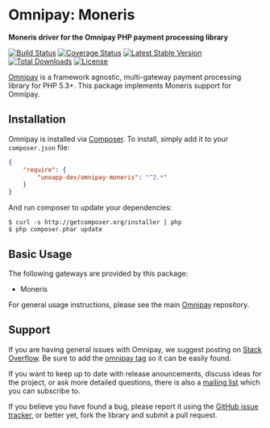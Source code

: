 # Omnipay: Moneris

**Moneris driver for the Omnipay PHP payment processing library**

[![Build Status](https://travis-ci.org/unoapp-dev/omnipay-moneris.svg?branch=master)](https://travis-ci.org/unoapp-dev/omnipay-moneris)
[![Coverage Status](https://coveralls.io/repos/github/unoapp-dev/omnipay-moneris/badge.svg?branch=master)](https://coveralls.io/github/unoapp-dev/omnipay-moneris?branch=master)
[![Latest Stable Version](https://poser.pugx.org/unoapp-dev/omnipay-moneris/v/stable)](https://packagist.org/packages/unoapp-dev/omnipay-moneris)
[![Total Downloads](https://poser.pugx.org/unoapp-dev/omnipay-moneris/downloads)](https://packagist.org/packages/unoapp-dev/omnipay-moneris)
[![License](https://poser.pugx.org/unoapp-dev/omnipay-moneris/license)](https://packagist.org/packages/unoapp-dev/omnipay-moneris)

[Omnipay](https://github.com/thephpleague/omnipay) is a framework agnostic, multi-gateway payment
processing library for PHP 5.3+. This package implements Moneris support for Omnipay.

## Installation

Omnipay is installed via [Composer](http://getcomposer.org/). To install, simply add it
to your `composer.json` file:

```json
{
    "require": {
        "unoapp-dev/omnipay-moneris": "^2.*"
    }
}
```

And run composer to update your dependencies:

    $ curl -s http://getcomposer.org/installer | php
    $ php composer.phar update

## Basic Usage

The following gateways are provided by this package:

* Moneris

For general usage instructions, please see the main [Omnipay](https://github.com/thephpleague/omnipay)
repository.

## Support

If you are having general issues with Omnipay, we suggest posting on
[Stack Overflow](http://stackoverflow.com/). Be sure to add the
[omnipay tag](http://stackoverflow.com/questions/tagged/omnipay) so it can be easily found.

If you want to keep up to date with release anouncements, discuss ideas for the project,
or ask more detailed questions, there is also a [mailing list](https://groups.google.com/forum/#!forum/omnipay) which
you can subscribe to.

If you believe you have found a bug, please report it using the [GitHub issue tracker](https://github.com/unoapp-dev/omnipay-moneris/issues),
or better yet, fork the library and submit a pull request.
